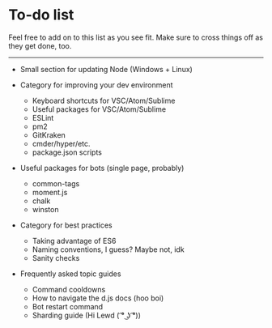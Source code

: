 # To-do list

Feel free to add on to this list as you see fit. Make sure to cross things off as they get done, too.

---

* Small section for updating Node (Windows + Linux)

* Category for improving your dev environment
	* Keyboard shortcuts for VSC/Atom/Sublime
	* Useful packages for VSC/Atom/Sublime
	* ESLint
	* pm2
	* GitKraken
	* cmder/hyper/etc.
	* package.json scripts

* Useful packages for bots (single page, probably) 
	* common-tags
	* moment.js
	* chalk
	* winston

* Category for best practices
	* Taking advantage of ES6
	* Naming conventions, I guess? Maybe not, idk
	* Sanity checks

* Frequently asked topic guides
	* Command cooldowns
	* How to navigate the d.js docs (hoo boi)
	* Bot restart command
	* Sharding guide (Hi Lewd ( ͡° ͜ʖ ͡°))
